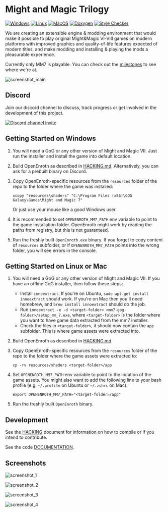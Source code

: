 # Might and Magic Trilogy

[![Windows](https://github.com/OpenEnroth/OpenEnroth/workflows/Windows/badge.svg)](https://github.com/OpenEnroth/OpenEnroth/actions/workflows/windows.yml) [![Linux](https://github.com/OpenEnroth/OpenEnroth/workflows/Linux/badge.svg)](https://github.com/OpenEnroth/OpenEnroth/actions/workflows/linux.yml) [![MacOS](https://github.com/OpenEnroth/OpenEnroth/workflows/MacOS/badge.svg)](https://github.com/OpenEnroth/OpenEnroth/actions/workflows/macos.yml) [![Doxygen](https://github.com/OpenEnroth/OpenEnroth/workflows/Doxygen/badge.svg)](https://github.com/OpenEnroth/OpenEnroth/actions/workflows/doxygen.yml) [![Style Checker](https://github.com/OpenEnroth/OpenEnroth/workflows/Style/badge.svg)](https://github.com/OpenEnroth/OpenEnroth/actions/workflows/style.yml)

We are creating an extensible engine & modding environment that would make it possible to play original Might&Magic VI-VIII games on modern platforms with improved graphics and quality-of-life features expected of modern titles, and make modding and installing & playing the mods a pleasurable experience.

Currently only MM7 is playable. You can check out the [milestones](https://github.com/OpenEnroth/OpenEnroth/milestones) to see where we're at.

![screenshot_main](https://user-images.githubusercontent.com/24377109/79051217-491a7800-7c2f-11ea-85c7-f9120b7d79dd.png)


Discord
-------

Join our discord channel to discuss, track progress or get involved in the development of this project.

[![Discord channel invite](https://img.shields.io/badge/chat-on%20discord-green.svg)](https://discord.gg/jRCyPtq) 


Getting Started on Windows
--------------------------

1. You will need a GoG or any other version of Might and Magic VII. Just run the installer and install the game into default location.

2. Build OpenEnroth as described in [HACKING.md](HACKING.md). Alternatively, you can ask for a prebuilt binary on Discord.

3. Copy OpenEnroth-specific resources from the `resources` folder of the repo to the folder where the game was installed:

    `xcopy "resources\shaders" "C:\Program Files (x86)\GOG Galaxy\Games\Might and Magic 7"`

   Or just use your mouse like a good Windows user.

4. It is recommended to set `OPENENROTH_MM7_PATH` env variable to point to the game installation folder. OpenEnroth might work by reading the paths from registry, but this is not guaranteed.

5. Run the freshly built `OpenEnroth.exe` binary. If you forget to copy content of `resources` subfolder, or if `OPENENROTH_MM7_PATH` points into the wrong folder, you will see errors in the console.


Getting Started on Linux or Mac
-------------------------------

1. You will need a GoG or any other version of Might and Magic VII. If you have an offline GoG installer, then follow these steps:
   * Install `innoextract`. If you're on Ubuntu, `sudo apt-get install innoextract` should work. If you're on Mac then you'll need homebrew, and `brew install innoextract` should do the job.
   * Run `innoextract -e -d <target-folder> <mm7-gog-folder>/setup_mm_7.exe`, where `<target-folder>` is the folder where you want to have game data extracted from the mm7 installer.
   * Check the files in `<target-folder>`, it should now contain the `app` subfolder. This is where game assets were extracted into.

2. Build OpenEnroth as described in [HACKING.md](HACKING.md).

3. Copy OpenEnroth-specific resources from the `resources` folder of the repo to the folder where the game assets were extracted to:

    `cp -rv resources/shaders <target-folder>/app`

4. Set `OPENENROTH_MM7_PATH` env variable to point to the location of the game assets. You might also want to add the following line to your bash profile (e.g. `~/.profile` on Ubuntu or `~/.zshrc` on Mac):

    `export OPENENROTH_MM7_PATH="<target-folder>/app"`

5. Run the freshly built `OpenEnroth` binary.


Development
-----------

See the [HACKING](HACKING.md) document for information on how to compile or if you intend to contribute.

See the code [DOCUMENTATION](https://openenroth.github.io/OpenEnroth/index.html).


Screenshots
-----------

![screenshot_1](https://user-images.githubusercontent.com/24377109/79051879-f04cde80-7c32-11ea-939d-1dcc97b46f5d.png)

![screenshot_2](https://user-images.githubusercontent.com/24377109/79051881-f17e0b80-7c32-11ea-82cd-5e4993a1c071.png)

![screenshot_3](https://user-images.githubusercontent.com/24377109/79051882-f3e06580-7c32-11ea-974f-414f68394190.png)

![screenshot_4](https://user-images.githubusercontent.com/24377109/79051883-f5119280-7c32-11ea-801c-1595709d8060.png)
